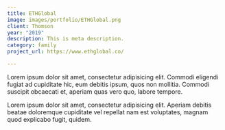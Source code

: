 ```yaml
---
title: ETHGlobal
image: images/portfolio/ETHGlobal.png
client: Thomson
year: "2019"
description: This is meta description.
category: family
project_url: https://www.ethglobal.co/

---
```

Lorem ipsum dolor sit amet, consectetur adipisicing elit. Commodi eligendi fugiat ad cupiditate hic, eum debitis ipsum, quos non mollitia. Commodi suscipit obcaecati et, aperiam quas vero quo, labore tempore.

Lorem ipsum dolor sit amet, consectetur adipisicing elit. Aperiam debitis beatae doloremque cupiditate vel repellat nam est voluptates, magnam quod explicabo fugit, quidem.